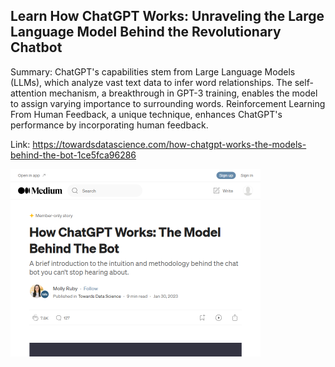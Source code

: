 ## Learn How ChatGPT Works: Unraveling the Large Language Model Behind the Revolutionary Chatbot
Summary: ChatGPT's capabilities stem from Large Language Models (LLMs), which analyze vast text data to infer word relationships. The self-attention mechanism, a breakthrough in GPT-3 training, enables the model to assign varying importance to surrounding words. Reinforcement Learning From Human Feedback, a unique technique, enhances ChatGPT's performance by incorporating human feedback.

Link: https://towardsdatascience.com/how-chatgpt-works-the-models-behind-the-bot-1ce5fca96286

<img src="/img/5e54c3a6-9764-4642-831a-d3fcca681317.png" width="400" />
<br/><br/>
